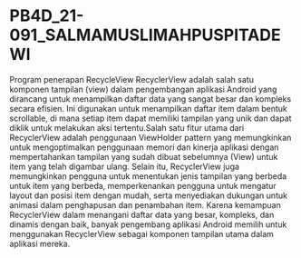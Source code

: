 # PB4D_21-091_SALMAMUSLIMAHPUSPITADEWI
Program penerapan RecycleView RecyclerView adalah salah satu komponen tampilan (view) dalam pengembangan aplikasi Android yang dirancang untuk menampilkan daftar data yang sangat besar dan kompleks secara efisien. Ini digunakan untuk menampilkan daftar item dalam bentuk scrollable, di mana setiap item dapat memiliki tampilan yang unik dan dapat diklik untuk melakukan aksi tertentu.Salah satu fitur utama dari RecyclerView adalah penggunaan ViewHolder pattern yang memungkinkan untuk mengoptimalkan penggunaan memori dan kinerja aplikasi dengan mempertahankan tampilan yang sudah dibuat sebelumnya (View) untuk item yang telah digambar ulang. Selain itu, RecyclerView juga memungkinkan pengguna untuk menentukan jenis tampilan yang berbeda untuk item yang berbeda, memperkenankan pengguna untuk mengatur layout dan posisi item dengan mudah, serta menyediakan dukungan untuk animasi dalam penghapusan dan penambahan item. Karena kemampuan RecyclerView dalam menangani daftar data yang besar, kompleks, dan dinamis dengan baik, banyak pengembang aplikasi Android memilih untuk menggunakan RecyclerView sebagai komponen tampilan utama dalam aplikasi mereka.
